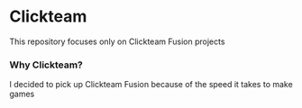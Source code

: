 # Clickteam
This repository focuses only on Clickteam Fusion projects

### Why Clickteam? 
I decided to pick up Clickteam Fusion because of the speed it takes to make games

